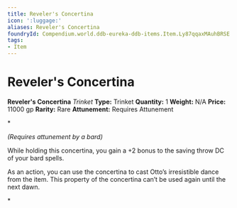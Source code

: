 ```yaml
---
title: Reveler's Concertina
icon: ':luggage:'
aliases: Reveler's Concertina
foundryId: Compendium.world.ddb-eureka-ddb-items.Item.Ly87qqaxMAuhBRSE
tags:
- Item
---
```


# Reveler's Concertina

**Reveler's Concertina**
_Trinket_
**Type:** Trinket
**Quantity:** 1
**Weight:** N/A
**Price:** 11000 gp
**Rarity:** Rare
**Attunement:** Requires Attunement

*<div class="item-attunement"><i>(Requires attunement by a bard)</i><p>While holding this concertina, you gain a +2 bonus to the saving throw DC of your bard spells.

As an action, you can use the concertina to cast Otto’s irresistible dance from the item. This property of the concertina can’t be used again until the next dawn.</p>*